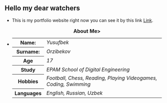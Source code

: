 ## Hello my dear watchers

* This is my portfolio website right now you can see it by this link <a target="_blank" href="https://42yuarzibekov.me" title="Watch it and enjoy">Link</a>.
* <table><caption><strong>About Me></strong></caption><tr><th>Name: </th><td><em>Yusufbek</em></td></tr><tr><th>Surname: </th><td><em>Orzibekov</em></td></tr><tr><th>Age</th><td><em>17</em></td></tr><tr><th>Study</th><td><em>EPAM School of Digital Engineering</em></td></tr><tr><th>Hobbies</th><td><em>Football, Chess, Reading, Playing Videogames, Coding, Swimming</em></td></tr><tr><th>Languages</th><td><em>English, Russian, Uzbek</em></td></tr></table>
